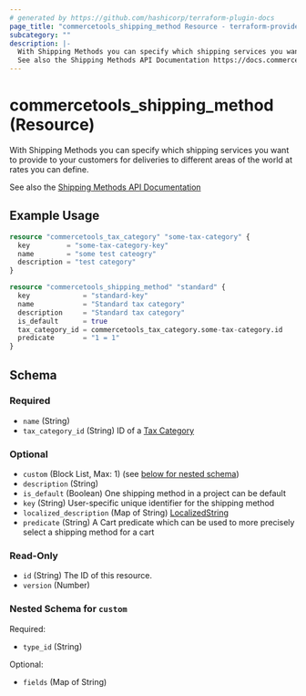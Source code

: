 ```yaml
---
# generated by https://github.com/hashicorp/terraform-plugin-docs
page_title: "commercetools_shipping_method Resource - terraform-provider-commercetools"
subcategory: ""
description: |-
  With Shipping Methods you can specify which shipping services you want to provide to your customers for deliveries to different areas of the world at rates you can define.
  See also the Shipping Methods API Documentation https://docs.commercetoolstools.com/api/projects/shippingMethods
---
```


# commercetools_shipping_method (Resource)

With Shipping Methods you can specify which shipping services you want to provide to your customers for deliveries to different areas of the world at rates you can define.

See also the [Shipping Methods API Documentation](https://docs.commercetoolstools.com/api/projects/shippingMethods)

## Example Usage

```terraform
resource "commercetools_tax_category" "some-tax-category" {
  key         = "some-tax-category-key"
  name        = "some test cateogry"
  description = "test category"
}

resource "commercetools_shipping_method" "standard" {
  key             = "standard-key"
  name            = "Standard tax category"
  description     = "Standard tax category"
  is_default      = true
  tax_category_id = commercetools_tax_category.some-tax-category.id
  predicate       = "1 = 1"
}
```

<!-- schema generated by tfplugindocs -->
## Schema

### Required

- `name` (String)
- `tax_category_id` (String) ID of a [Tax Category](https://docs.commercetoolstools.com/api/projects/taxCategories#taxcategory)

### Optional

- `custom` (Block List, Max: 1) (see [below for nested schema](#nestedblock--custom))
- `description` (String)
- `is_default` (Boolean) One shipping method in a project can be default
- `key` (String) User-specific unique identifier for the shipping method
- `localized_description` (Map of String) [LocalizedString](https://docs.commercetoolstools.com/api/types#localizedstring)
- `predicate` (String) A Cart predicate which can be used to more precisely select a shipping method for a cart

### Read-Only

- `id` (String) The ID of this resource.
- `version` (Number)

<a id="nestedblock--custom"></a>
### Nested Schema for `custom`

Required:

- `type_id` (String)

Optional:

- `fields` (Map of String)


